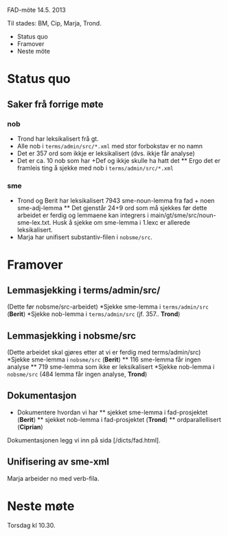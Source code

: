 

FAD-möte 14.5. 2013


Til stades: BM, Cip, Marja, Trond.


* Status quo
* Framover
* Neste möte




#  Status quo


## Saker frå forrige møte
### nob
* Trond har leksikalisert frå gt.
* Alle nob i `terms/admin/src/*.xml` med stor forbokstav er no namn
* Det er 357 ord som ikkje er leksikalisert (dvs. ikkje får analyse)
* Det er ca. 10 nob som har +Def og ikkje skulle ha hatt det
** Ergo det er framleis ting å sjekke med nob i `terms/admin/src/*.xml`


### sme
* Trond og Berit har leksikalisert 7943 sme-noun-lemma 
  fra fad + noen sme-adj-lemma
** Det gjenstår 24+9 ord som må sjekkes før dette arbeidet 
  er ferdig og lemmaene kan integrers i main/gt/sme/src/noun-sme-lex.txt. 
  Husk å sjekke om sme-lemma i 1.lexc er allerede leksikalisert.
* Marja har unifisert substantiv-filen i `nobsme/src`.


#  Framover


## Lemmasjekking i terms/admin/src/
(Dette før nobsme/src-arbeidet)
*Sjekke sme-lemma i `terms/admin/src`  (**Berit**)
*Sjekke nob-lemma i `terms/admin/src` (jf. 357.. **Trond**)


## Lemmasjekking i nobsme/src 
(Dette arbeidet skal gjøres etter at vi er ferdig med terms/admin/src)
*Sjekke sme-lemma i `nobsme/src` (**Berit**)
** 116 sme-lemma får ingen analyse
** 719 sme-lemma som ikke er leksikalisert
*Sjekke nob-lemma i `nobsme/src` (484 lemma får ingen analyse, **Trond**)


## Dokumentasjon
* Dokumentere hvordan vi har 
** sjekket sme-lemma i fad-prosjektet (**Berit**)
** sjekket nob-lemma i fad-prosjektet (**Trond**)
** ordparallellisert (**Ciprian**)


Dokumentasjonen legg vi inn på sida
[/dicts/fad.html].


## Unifisering av sme-xml


Marja arbeider no med verb-fila. 






#  Neste møte
Torsdag kl 10.30.
